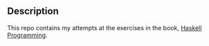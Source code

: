 ## Description

This repo contains my attempts at the exercises in the book, [Haskell Programming](http://haskellbook.com/).
